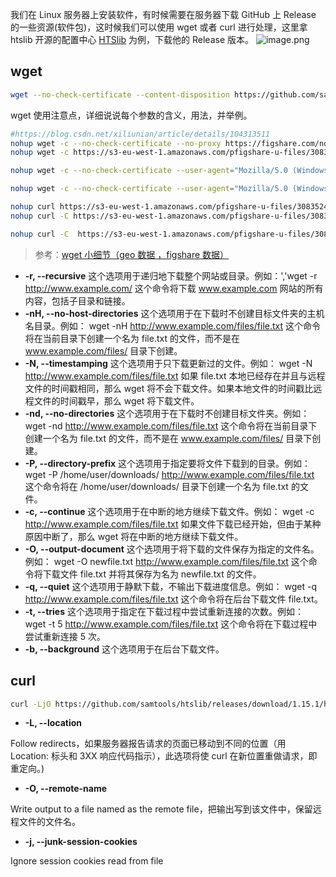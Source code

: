 我们在 Linux 服务器上安装软件，有时候需要在服务器下载 GitHub 上 Release 的一些资源(软件包)，这时候我们可以使用 wget 或者 curl 进行处理，这里拿 htslib 开源的配置中心 [HTSlib](https://github.com/samtools/htslib) 为例，下载他的 Release 版本。
![image.png](https://cdn.nlark.com/yuque/0/2022/png/126032/1660184658457-eb80931b-af7b-4bcd-b812-0272afd136ea.png#averageHue=%23fefdfc&clientId=u5ab2fd7b-6fe1-4&from=paste&height=700&id=ud37bf279&originHeight=700&originWidth=1114&originalType=binary&ratio=1&rotation=0&showTitle=false&size=95316&status=done&style=none&taskId=u4949aaff-75cd-4ba1-921f-4648ff59e5d&title=&width=1114)

## wget

```bash
wget --no-check-certificate --content-disposition https://github.com/samtools/htslib/releases/download/1.15.1/htslib-1.15.1.tar.bz2
```

wget 使用注意点，详细说说每个参数的含义，用法，并举例。

```bash
#https://blog.csdn.net/xiliunian/article/details/104313511
nohup wget -c --no-check-certificate --no-proxy https://figshare.com/ndownloader/files/30835246 &
nohup wget -c https://s3-eu-west-1.amazonaws.com/pfigshare-u-files/30835246/ILD_alldataset_population_noSCT.rds?X-Amz-Algorithm=AWS4-HMAC-SHA256&X-Amz-Credential=AKIAIYCQYOYV5JSSROOA/20230224/eu-west-1/s3/aws4_request&X-Amz-Date=20230224T170124Z&X-Amz-Expires=10&X-Amz-SignedHeaders=host&X-Amz-Signature=102fc7fe3c73fd86b3b7458a0585acd79611095e5cba52b2903044c2ba341c26 &

nohup wget -c --no-check-certificate --user-agent="Mozilla/5.0 (Windows NT 10.0; Win64; x64) AppleWebKit/537.36 (KHTML, like Gecko) Chrome/58.0.3029.110 Safari/537.3" https://figshare.com/ndownloader/files/30835246  &

nohup wget -c --no-check-certificate --user-agent="Mozilla/5.0 (Windows NT 10.0; Win64; x64) AppleWebKit/537.36 (KHTML, like Gecko) Chrome/58.0.3029.110 Safari/537.3" https://figshare.com/ndownloader/files/30836776  &

nohup curl https://s3-eu-west-1.amazonaws.com/pfigshare-u-files/30835246/ILD_alldataset_population_noSCT.rds?X-Amz-Algorithm=AWS4-HMAC-SHA256&X-Amz-Credential=AKIAIYCQYOYV5JSSROOA/20230224/eu-west-1/s3/aws4_request&X-Amz-Date=20230224T170124Z&X-Amz-Expires=10&X-Amz-SignedHeaders=host&X-Amz-Signature=102fc7fe3c73fd86b3b7458a0585acd79611095e5cba52b2903044c2ba341c26 &
nohup curl -C https://s3-eu-west-1.amazonaws.com/pfigshare-u-files/30835246/ILD_alldataset_population_noSCT.rds?X-Amz-Algorithm=AWS4-HMAC-SHA256&X-Amz-Credential=AKIAIYCQYOYV5JSSROOA/20230224/eu-west-1/s3/aws4_request&X-Amz-Date=20230224T170820Z&X-Amz-Expires=10&X-Amz-SignedHeaders=host&X-Amz-Signature=f786583613c9276e963a35e3bdc59c013c8a25b62755a122079467dac31498c8 &

nohup curl -C  https://s3-eu-west-1.amazonaws.com/pfigshare-u-files/30835246/ILD_alldataset_population_noSCT.rds?X-Amz-Algorithm=AWS4-HMAC-SHA256&X-Amz-Credential=AKIAIYCQYOYV5JSSROOA/20230224/eu-west-1/s3/aws4_request&X-Amz-Date=20230224T184948Z&X-Amz-Expires=10&X-Amz-SignedHeaders=host&X-Amz-Signature=642c27ba7ad0b2c062746bf4179deb8799236d3e694b184195120c937d4f7def &
```

> 参考：[wget 小细节（geo 数据 ，figshare 数据）](https://mp.weixin.qq.com/s/xehzFpcqvG860RZv-2Hndw)

- **-r, --recursive**
  这个选项用于递归地下载整个网站或目录。例如：','wget -r http://www.example.com/
  这个命令将下载 www.example.com 网站的所有内容，包括子目录和链接。
- **-nH, --no-host-directories**
  这个选项用于在下载时不创建目标文件夹的主机名目录。例如：
  wget -nH http://www.example.com/files/file.txt
  这个命令将在当前目录下创建一个名为 file.txt 的文件，而不是在 www.example.com/files/ 目录下创建。
- **-N, --timestamping**
  这个选项用于只下载更新过的文件。例如：
  wget -N http://www.example.com/files/file.txt
  如果 file.txt 本地已经存在并且与远程文件的时间戳相同，那么 wget 将不会下载文件。如果本地文件的时间戳比远程文件的时间戳早，那么 wget 将下载文件。
- **-nd, --no-directories**
  这个选项用于在下载时不创建目标文件夹。例如：
  wget -nd http://www.example.com/files/file.txt
  这个命令将在当前目录下创建一个名为 file.txt 的文件，而不是在 www.example.com/files/ 目录下创建。
- **-P, --directory-prefix**
  这个选项用于指定要将文件下载到的目录。例如：
  wget -P /home/user/downloads/ http://www.example.com/files/file.txt
  这个命令将在 /home/user/downloads/ 目录下创建一个名为 file.txt 的文件。
- **-c, --continue**
  这个选项用于在中断的地方继续下载文件。例如：
  wget -c http://www.example.com/files/file.txt
  如果文件下载已经开始，但由于某种原因中断了，那么 wget 将在中断的地方继续下载文件。
- **-O, --output-document**
  这个选项用于将下载的文件保存为指定的文件名。例如：
  wget -O newfile.txt http://www.example.com/files/file.txt
  这个命令将下载文件 file.txt 并将其保存为名为 newfile.txt 的文件。
- **-q, --quiet**
  这个选项用于静默下载，不输出下载进度信息。例如：
  wget -q http://www.example.com/files/file.txt
  这个命令将在后台下载文件 file.txt。
- **-t, --tries**
  这个选项用于指定在下载过程中尝试重新连接的次数。例如：
  wget -t 5 http://www.example.com/files/file.txt
  这个命令将在下载过程中尝试重新连接 5 次。
- **-b, --background**
  这个选项用于在后台下载文件。

## curl

```bash
curl -LjO https://github.com/samtools/htslib/releases/download/1.15.1/htslib-1.15.1.tar.bz2
```

- **-L, --location**

Follow redirects，如果服务器报告请求的页面已移动到不同的位置（用 Location: 标头和 3XX 响应代码指示），此选项将使 curl 在新位置重做请求，即重定向。)

- **-O, --remote-name**

Write output to a file named as the remote file，把输出写到该文件中，保留远程文件的文件名。

- **-j, --junk-session-cookies**

Ignore session cookies read from file
